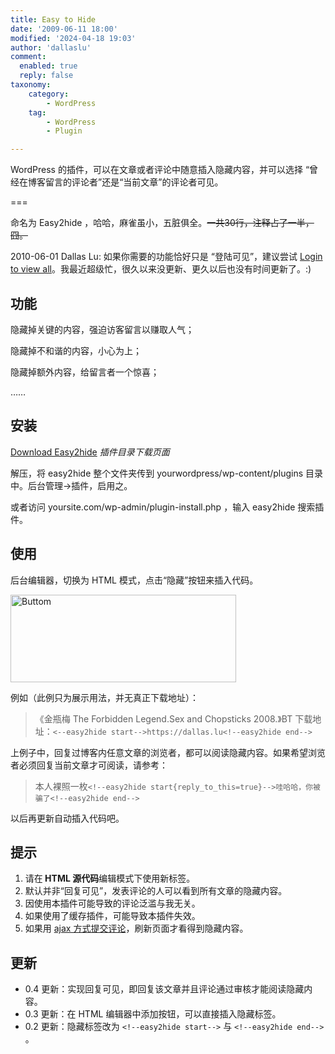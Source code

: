 ```yaml
---
title: Easy to Hide
date: '2009-06-11 18:00'
modified: '2024-04-18 19:03'
author: 'dallaslu'
comment:
  enabled: true
  reply: false
taxonomy:
    category:
        - WordPress
    tag:
        - WordPress
        - Plugin

---
```

WordPress 的插件，可以在文章或者评论中随意插入隐藏内容，并可以选择 “曾经在博客留言的评论者”还是“当前文章”的评论者可见。

===

命名为 Easy2hide ，哈哈，麻雀虽小，五脏俱全。<del datetime="2009-06-11T09:25:21+00:00">一共30行，注释占了一半，囧。</del>

<div class="warning">

2010-06-01  Dallas Lu: 如果你需要的功能恰好只是 “登陆可见”，建议尝试 [Login to view all](http://www.ludou.org/wordpress-plugin-login-to-view-all.html)。我最近超级忙，很久以来没更新、更久以后也没有时间更新了。:)

</div>

## 功能

隐藏掉关键的内容，强迫访客留言以赚取人气；

隐藏掉不和谐的内容，小心为上；

隐藏掉额外内容，给留言者一个惊喜；

……

## 安装

<div class="download"><a href="http://wordpress.org/extend/plugins/easy2hide/" target="_blank">Download Easy2hide</a>
<em>插件目录下载页面</em></div>

解压，将 easy2hide 整个文件夹传到 yourwordpress/wp-content/plugins 目录中。后台管理->插件，启用之。

或者访问 yoursite.com/wp-admin/plugin-install.php ，输入 easy2hide 搜索插件。

## 使用

后台编辑器，切换为 HTML 模式，点击“隐藏”按钮来插入代码。

<img alt="Buttom" class="size-full wp-image-544" height="140" src="https://file.dallas.lu/2008/12/easy2hide03.png" width="361"/>

例如（此例只为展示用法，并无真正下载地址）：
>  《金瓶梅 The Forbidden Legend.Sex and Chopsticks 2008.》BT 下载地址：`<--easy2hide start-->https://dallas.lu<!--easy2hide end-->`

上例子中，回复过博客内任意文章的浏览者，都可以阅读隐藏内容。如果希望浏览者必须回复当前文章才可阅读，请参考：

>  本人裸照一枚`<!--easy2hide start{reply_to_this=true}-->哇哈哈，你被骗了<!--easy2hide end-->`

以后再更新自动插入代码吧。

## 提示

<div class="notice">
<ol>
<li>请在<strong> HTML 源代码</strong>编辑模式下使用新标签。</li>
<li>默认并非“回复可见”，发表评论的人可以看到所有文章的隐藏内容。</li>
<li>因使用本插件可能导致的评论泛滥与我无关。</li>
<li>如果使用了缓存插件，可能导致本插件失效。</li>
<li>如果用 <a href="https://dallas.lu/wordpress-perfect-ajax-thread-comment/">ajax 方式提交评论</a>，刷新页面才看得到隐藏内容。</li>
</ol>
</div>

## 更新

* 0.4 更新：实现回复可见，即回复该文章并且评论通过审核才能阅读隐藏内容。
* 0.3 更新：在 HTML 编辑器中添加按钮，可以直接插入隐藏标签。
* 0.2 更新：隐藏标签改为 `<!--easy2hide start-->` 与 `<!--easy2hide end-->` 。
